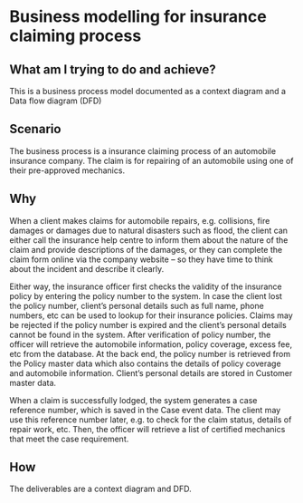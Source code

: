 # Business modelling for insurance claiming process


## What am I trying to do and achieve?
This is a business process model documented as a context diagram and a Data flow diagram (DFD) 

## Scenario
The business process is a insurance claiming process of an automobile insurance company. The claim is for repairing of an automobile using one of their pre-approved mechanics.  


## Why 

When a client makes claims for automobile repairs, e.g. collisions, fire damages or damages due to natural  disasters such as flood, the client can either call the insurance help centre to inform them about the nature of  the claim and provide descriptions of the damages, or they can complete the claim form online via the company  website – so they have time to think about the incident and describe it clearly. 

Either way, the insurance officer first checks the validity of the insurance policy by entering the policy number  to the system. In case the client lost the policy number, client’s personal details such as full name, phone  numbers, etc can be used to lookup for their insurance policies. Claims may be rejected if the policy number  is expired and the client’s personal details cannot be found in the system. After verification of policy number,  the officer will retrieve the automobile information, policy coverage, excess fee, etc from the database. At the  back end, the policy number is retrieved from the Policy master data which also contains the details of policy coverage and automobile information. Client’s personal details are stored in Customer master data. 

When a claim is successfully lodged, the system generates a case reference number, which is saved in the  Case event data. The client may use this reference number later, e.g. to check for the claim status, details of  repair work, etc. Then, the officer will retrieve a list of certified mechanics that meet the case requirement. 

## How
The deliverables are a context diagram and DFD.
